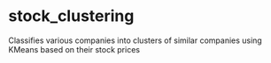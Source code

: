 # stock_clustering
Classifies various companies into clusters of similar companies using KMeans based on their stock prices
